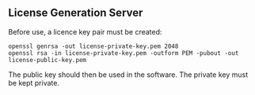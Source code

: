 License Generation Server
-------------------------

Before use, a licence key pair must be created:

```
openssl genrsa -out license-private-key.pem 2048
openssl rsa -in license-private-key.pem -outform PEM -pubout -out license-public-key.pem
```

The public key should then be used in the software. The private key must be
kept private.
